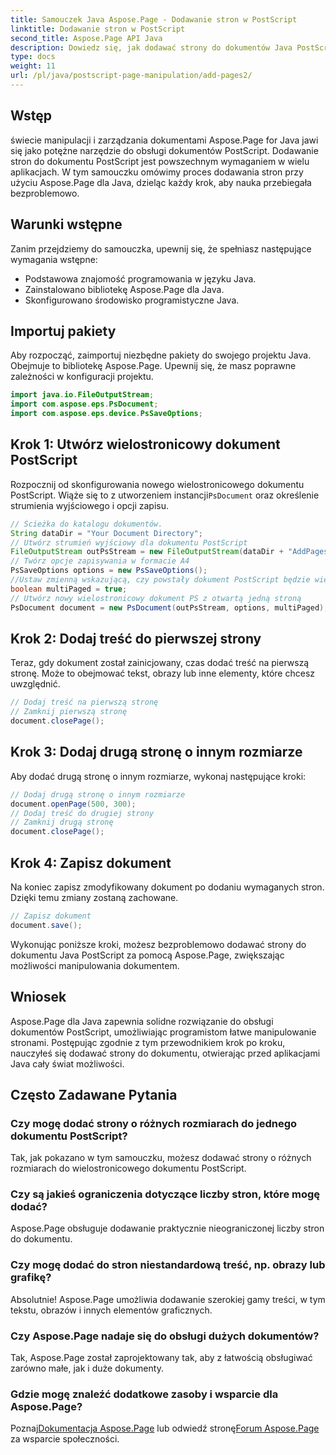 ```yaml
---
title: Samouczek Java Aspose.Page - Dodawanie stron w PostScript
linktitle: Dodawanie stron w PostScript
second_title: Aspose.Page API Java
description: Dowiedz się, jak dodawać strony do dokumentów Java PostScript za pomocą Aspose.Page. Postępuj zgodnie z naszym przewodnikiem krok po kroku, aby bezproblemowo manipulować dokumentami.
type: docs
weight: 11
url: /pl/java/postscript-page-manipulation/add-pages2/
---
```

## Wstęp
świecie manipulacji i zarządzania dokumentami Aspose.Page for Java jawi się jako potężne narzędzie do obsługi dokumentów PostScript. Dodawanie stron do dokumentu PostScript jest powszechnym wymaganiem w wielu aplikacjach. W tym samouczku omówimy proces dodawania stron przy użyciu Aspose.Page dla Java, dzieląc każdy krok, aby nauka przebiegała bezproblemowo.
## Warunki wstępne
Zanim przejdziemy do samouczka, upewnij się, że spełniasz następujące wymagania wstępne:
- Podstawowa znajomość programowania w języku Java.
- Zainstalowano bibliotekę Aspose.Page dla Java.
- Skonfigurowano środowisko programistyczne Java.
## Importuj pakiety
Aby rozpocząć, zaimportuj niezbędne pakiety do swojego projektu Java. Obejmuje to bibliotekę Aspose.Page. Upewnij się, że masz poprawne zależności w konfiguracji projektu.
```java
import java.io.FileOutputStream;
import com.aspose.eps.PsDocument;
import com.aspose.eps.device.PsSaveOptions;
```
## Krok 1: Utwórz wielostronicowy dokument PostScript
 Rozpocznij od skonfigurowania nowego wielostronicowego dokumentu PostScript. Wiąże się to z utworzeniem instancji`PsDocument` oraz określenie strumienia wyjściowego i opcji zapisu.
```java
// Ścieżka do katalogu dokumentów.
String dataDir = "Your Document Directory";
// Utwórz strumień wyjściowy dla dokumentu PostScript
FileOutputStream outPsStream = new FileOutputStream(dataDir + "AddPages2_outPS.ps");
// Twórz opcje zapisywania w formacie A4
PsSaveOptions options = new PsSaveOptions();
//Ustaw zmienną wskazującą, czy powstały dokument PostScript będzie wielostronicowy
boolean multiPaged = true;
// Utwórz nowy wielostronicowy dokument PS z otwartą jedną stroną
PsDocument document = new PsDocument(outPsStream, options, multiPaged);
```
## Krok 2: Dodaj treść do pierwszej strony
Teraz, gdy dokument został zainicjowany, czas dodać treść na pierwszą stronę. Może to obejmować tekst, obrazy lub inne elementy, które chcesz uwzględnić.
```java
// Dodaj treść na pierwszą stronę
// Zamknij pierwszą stronę
document.closePage();
```
## Krok 3: Dodaj drugą stronę o innym rozmiarze
Aby dodać drugą stronę o innym rozmiarze, wykonaj następujące kroki:
```java
// Dodaj drugą stronę o innym rozmiarze
document.openPage(500, 300);
// Dodaj treść do drugiej strony
// Zamknij drugą stronę
document.closePage();
```
## Krok 4: Zapisz dokument
Na koniec zapisz zmodyfikowany dokument po dodaniu wymaganych stron. Dzięki temu zmiany zostaną zachowane.
```java
// Zapisz dokument
document.save();
```
Wykonując poniższe kroki, możesz bezproblemowo dodawać strony do dokumentu Java PostScript za pomocą Aspose.Page, zwiększając możliwości manipulowania dokumentem.
## Wniosek
Aspose.Page dla Java zapewnia solidne rozwiązanie do obsługi dokumentów PostScript, umożliwiając programistom łatwe manipulowanie stronami. Postępując zgodnie z tym przewodnikiem krok po kroku, nauczyłeś się dodawać strony do dokumentu, otwierając przed aplikacjami Java cały świat możliwości.
## Często Zadawane Pytania
### Czy mogę dodać strony o różnych rozmiarach do jednego dokumentu PostScript?
Tak, jak pokazano w tym samouczku, możesz dodawać strony o różnych rozmiarach do wielostronicowego dokumentu PostScript.
### Czy są jakieś ograniczenia dotyczące liczby stron, które mogę dodać?
Aspose.Page obsługuje dodawanie praktycznie nieograniczonej liczby stron do dokumentu.
### Czy mogę dodać do stron niestandardową treść, np. obrazy lub grafikę?
Absolutnie! Aspose.Page umożliwia dodawanie szerokiej gamy treści, w tym tekstu, obrazów i innych elementów graficznych.
### Czy Aspose.Page nadaje się do obsługi dużych dokumentów?
Tak, Aspose.Page został zaprojektowany tak, aby z łatwością obsługiwać zarówno małe, jak i duże dokumenty.
### Gdzie mogę znaleźć dodatkowe zasoby i wsparcie dla Aspose.Page?
 Poznaj[Dokumentacja Aspose.Page](https://reference.aspose.com/page/java/) lub odwiedź stronę[Forum Aspose.Page](https://forum.aspose.com/c/page/39) za wsparcie społeczności.